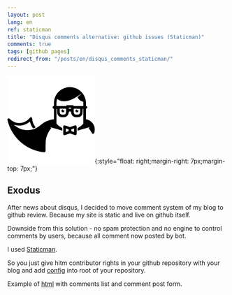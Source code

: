 ```yaml
---
layout: post
lang: en
ref: staticman
title: "Disqus comments alternative: github issues (Staticman)"
comments: true
tags: [github pages]
redirect_from: "/posts/en/disqus_comments_staticman/"
---
```


![](/images/staticman.png){:style="float: right;margin-right: 7px;margin-top: 7px;"}

<style type="text/css">
  h2 {
    content: "";
    clear: both;
  }
</style>

## Exodus

After news about disqus, I decided to move comment system of my blog to github review.
Because my site is static and live on github itself.

Downside from this solution - no spam protection and no engine to control comments
by users, because all comment now posted by bot.

I used [Staticman](https://staticman.net/docs/).

So you just give hitm contributor rights in your github repository with your blog
and add [config](https://github.com/masterandrey/masterandrey.com/blob/master/staticman.yml)
into root of your repository.

Example of [html](https://github.com/masterandrey/masterandrey.com/blob/master/_includes/staticman.html) with comments list and comment post form.
